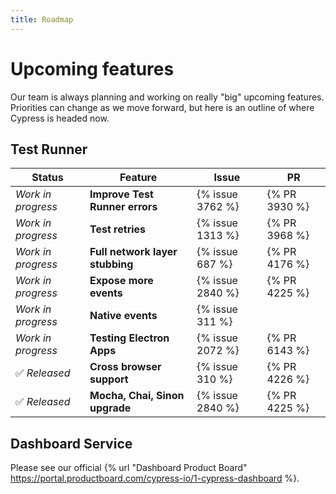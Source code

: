 ```yaml
---
title: Roadmap
---
```


# Upcoming features

Our team is always planning and working on really "big" upcoming features. Priorities can change as we move forward, but here is an outline of where Cypress is headed now.

## Test Runner

Status               | Feature                            |  Issue            | PR
---------------------| -----------------------------------|-------------------|---
*Work in progress*   | **Improve Test Runner errors**     |  {% issue 3762 %} | {% PR 3930 %}
*Work in progress*   | **Test retries**                   |  {% issue 1313 %} | {% PR 3968 %}
*Work in progress*   | **Full network layer stubbing**    |  {% issue 687 %}  | {% PR 4176 %}
*Work in progress*   | **Expose more events**             |  {% issue 2840 %} | {% PR 4225 %}
*Work in progress*   | **Native events**                  |  {% issue 311 %}  |
*Work in progress*   | **Testing Electron Apps**          |  {% issue 2072 %} | {% PR 6143 %}
✅ *Released*        | **Cross browser support**          |  {% issue 310 %}  | {% PR 4226 %}
✅ *Released*        | **Mocha, Chai, Sinon upgrade**     |  {% issue 2840 %} | {% PR 4225 %}

## Dashboard Service

Please see our official {% url "Dashboard Product Board" https://portal.productboard.com/cypress-io/1-cypress-dashboard %}.

